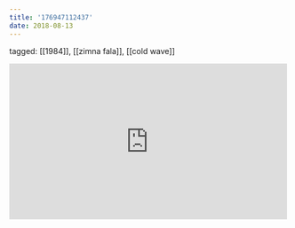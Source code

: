 ```yaml
---
title: '176947112437'
date: 2018-08-13
---
```

tagged: [[1984]], [[zimna fala]], [[cold wave]]
<iframe allow="accelerometer; autoplay; clipboard-write; encrypted-media; gyroscope; picture-in-picture" allowfullscreen="" frameborder="0" height="281" id="youtube_iframe" src="https://www.youtube.com/embed/g_QHytUuaMY?feature=oembed&amp;enablejsapi=1&amp;origin=https://safe.txmblr.com&amp;wmode=opaque" width="500"></iframe>